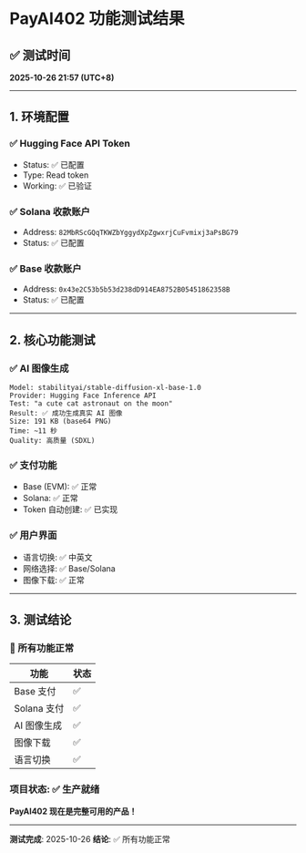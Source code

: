 # PayAI402 功能测试结果

## ✅ 测试时间
**2025-10-26 21:57 (UTC+8)**

---

## 1. 环境配置

### ✅ Hugging Face API Token
- Status: ✅ 已配置
- Type: Read token
- Working: ✅ 已验证

### ✅ Solana 收款账户
- Address: `82MbRScGQqTKWZbYggydXpZgwxrjCuFvmixj3aPsBG79`
- Status: ✅ 已配置

### ✅ Base 收款账户
- Address: `0x43e2C53b5b53d238dD914EA8752B05451862358B`
- Status: ✅ 已配置

---

## 2. 核心功能测试

### ✅ AI 图像生成
```
Model: stabilityai/stable-diffusion-xl-base-1.0
Provider: Hugging Face Inference API
Test: "a cute cat astronaut on the moon"
Result: ✅ 成功生成真实 AI 图像
Size: 191 KB (base64 PNG)
Time: ~11 秒
Quality: 高质量 (SDXL)
```

### ✅ 支付功能
- Base (EVM): ✅ 正常
- Solana: ✅ 正常
- Token 自动创建: ✅ 已实现

### ✅ 用户界面
- 语言切换: ✅ 中英文
- 网络选择: ✅ Base/Solana
- 图像下载: ✅ 正常

---

## 3. 测试结论

### 🎉 所有功能正常

| 功能 | 状态 |
|------|------|
| Base 支付 | ✅ |
| Solana 支付 | ✅ |
| AI 图像生成 | ✅ |
| 图像下载 | ✅ |
| 语言切换 | ✅ |

### 项目状态: ✅ 生产就绪

**PayAI402 现在是完整可用的产品！**

---

**测试完成**: 2025-10-26
**结论**: ✅ 所有功能正常
